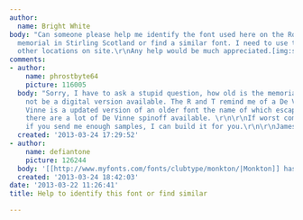```yaml
---
author:
  name: Bright White
body: "Can someone please help me identify the font used here on the Robert The Bruce
  memorial in Stirling Scotland or find a similar font. I need to use the font in
  other locations on site.\r\nAny help would be much appreciated.[img:sites/default/files/old-images/DSC_0022_5703.jpg]"
comments:
- author:
    name: phrostbyte64
    picture: 116005
  body: "Sorry, I have to ask a stupid question, how old is the memorial? There may
    not be a digital version available. The R and T remind me of a De Vinne, but De
    Vinne is a updated version of an older font the name of which escapes me. And,
    there are a lot of De Vinne spinoff available. \r\n\r\nIf worst comes to worst,
    if you send me enough samples, I can build it for you.\r\n\r\nJames Stirling"
  created: '2013-03-24 17:29:52'
- author:
    name: defiantone
    picture: 126244
  body: '[[http://www.myfonts.com/fonts/clubtype/monkton/|Monkton]] has similar characteristics'
  created: '2013-03-24 18:42:03'
date: '2013-03-22 11:26:41'
title: Help to identify this font or find similar

---
```

